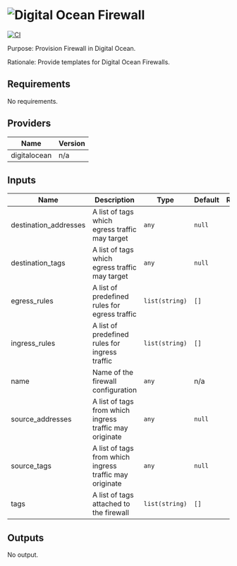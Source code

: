 # ![Digital Ocean](do-logo.png) Firewall

[![CI](https://github.com/figurate/terraform-digitalocean-firewall/actions/workflows/main.yml/badge.svg)](https://github.com/figurate/terraform-digitalocean-firewall/actions/workflows/main.yml)

Purpose: Provision Firewall in Digital Ocean.

Rationale: Provide templates for Digital Ocean Firewalls.

## Requirements

No requirements.

## Providers

| Name | Version |
|------|---------|
| digitalocean | n/a |

## Inputs

| Name | Description | Type | Default | Required |
|------|-------------|------|---------|:--------:|
| destination\_addresses | A list of tags which egress traffic may target | `any` | `null` | no |
| destination\_tags | A list of tags which egress traffic may target | `any` | `null` | no |
| egress\_rules | A list of predefined rules for egress traffic | `list(string)` | `[]` | no |
| ingress\_rules | A list of predefined rules for ingress traffic | `list(string)` | `[]` | no |
| name | Name of the firewall configuration | `any` | n/a | yes |
| source\_addresses | A list of tags from which ingress traffic may originate | `any` | `null` | no |
| source\_tags | A list of tags from which ingress traffic may originate | `any` | `null` | no |
| tags | A list of tags attached to the firewall | `list(string)` | `[]` | no |

## Outputs

No output.

